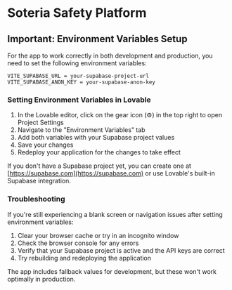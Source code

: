 
# Soteria Safety Platform

## Important: Environment Variables Setup

For the app to work correctly in both development and production, you need to set the following environment variables:

```
VITE_SUPABASE_URL = your-supabase-project-url
VITE_SUPABASE_ANON_KEY = your-supabase-anon-key
```

### Setting Environment Variables in Lovable

1. In the Lovable editor, click on the gear icon (⚙️) in the top right to open Project Settings
2. Navigate to the "Environment Variables" tab
3. Add both variables with your Supabase project values
4. Save your changes
5. Redeploy your application for the changes to take effect

If you don't have a Supabase project yet, you can create one at [https://supabase.com](https://supabase.com) or use Lovable's built-in Supabase integration.

### Troubleshooting

If you're still experiencing a blank screen or navigation issues after setting environment variables:

1. Clear your browser cache or try in an incognito window
2. Check the browser console for any errors
3. Verify that your Supabase project is active and the API keys are correct
4. Try rebuilding and redeploying the application

The app includes fallback values for development, but these won't work optimally in production.
